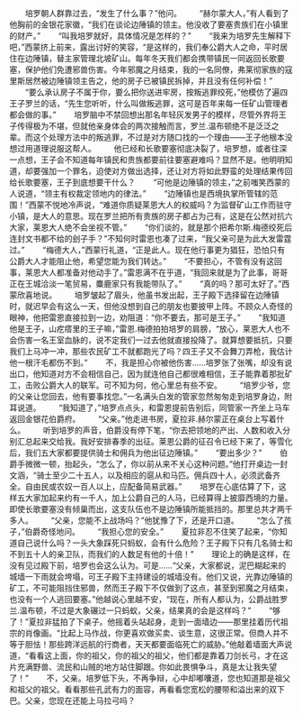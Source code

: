 　　培罗朝人群靠过去，“发生了什么事？”他问。
　　“赫尔蒙大人，”有人看到了他胸前的金银花家徽，“我们在谈论边陲镇的领主。他没收了要塞贵族们在小镇里的财产。”
　　“叫我培罗就好，具体情况是怎样的？”
　　“我来为培罗先生解释下吧，”西蒙挤上前来，露出讨好的笑容，“是这样的，我们奉公爵大人之命，平时居住在边陲镇，替主家管理北坡矿山。每年冬天我们都会携带镇民一同返回长歌要塞，保护他们免遭邪兽伤害。今年邪魔之月结束，我的一名同僚，弗莱彻家族的寇里斯居然被边陲镇领主告之，他的房子已被镇民拆掉，并且没有任何补偿！”
　　“要么承认房子不属于你，要么把你送进牢房，按叛逃罪绞死，”他模仿了遍四王子罗兰的话，“先生您听听，什么叫做叛逃罪，这可是百年来每一任矿山管理者都会做的事。”
　　培罗脑中不禁回想出那名年轻灰发男子的模样，尽管外界将王子传得极为不堪，但就他亲身体会的两次接触而言，罗兰.温布顿绝不是泛泛之辈。而这个处理方法中的叛逃罪，不过是对方随口找的一个理由——王子他根本没想过用道理说服这帮人。
　　他已经和长歌要塞彻底决裂了，培罗想，或者往深一点想，王子会不知道每年镇民和贵族都要前往要塞避难吗？显然不是。他明明知道，却要强加一个罪名，迫使对方做出选择，还让对方将如此野蛮的处理结果传回给长歌要塞，王子到底想要干什么？
　　“可他是边陲镇的领主，”之前嗤笑西蒙的人说道，“领主有权裁定领地内的律法。”
　　“边陲镇也是西境执掌所管辖的范围！”西蒙不悦地冷声说，“难道你质疑莱恩大人的权威吗？为监督矿山工作而驻守小镇，是大人的意思。现在罗兰把所有贵族的房子都占为己有，这是在公然对抗六大家，莱恩大人绝不会坐视不管。”
　　“你们谈的，就是那个把希尔斯.梅德绞死后连封文书都不给的刽子手？”不知何时雷恩也凑了过来，“我父亲可是为此大发雷霆过。”
　　“梅德大人，”西蒙行礼道，“正是此人。现在他行事更为猖狂，恐怕只有公爵大人才能阻止他，希望您能为我们转达。”
　　“不要担心，不管有没有这回事，莱恩大人都准备对他动手了。”雷恩满不在乎道，“我回来就是为了此事，哥哥正在王城洽淡一笔贸易，麋鹿家只有我能带队了。”
　　“真的吗？那可太好了。”西蒙欣喜地说。
　　培罗皱起了眉头，他虽书发出起，王子殿下选择留在边陲镇时，就迟早会有这么一天，但他没想到自己的朋友也要披甲上阵。不顾众人奇怪的眼神，他把雷恩直接拉到一边，劝阻道：“你不要去，那可是王子。”
　　“我知道他是王子，山疙瘩里的王子嘛，”雷恩.梅德拍拍培罗的肩膀，“放心，莱恩大人也不会伤害一名王室血脉的，说不定我们一过去他就直接投降了。就算想要抵抗，只要我们上马冲一冲，那些农民矿工不就都跑光了吗？四王子又不会舞刀弄枪，我估计他一根汗毛都伤不到。”
　　不，我是担心你被他伤害……培罗张了张嘴，却没有说出口，他知道对方不会相信自己，因为就连他自己都很难相信，王子能靠着那批矿工，击败公爵大人的联军。可不知为何，他心里总有些不安。
　　“培罗少爷，您的父亲让您回去，他有要事找您。”一名满头白发的管家忽然匆匆走到培罗身边，附耳说道。
　　“我知道了，”培罗点点头，和雷恩提前告别后，同管家一齐坐上马车返回金银花伯爵府。
　　“父亲。”他走进书房，夏拉非.赫尔蒙正在桌台上写着什么。
　　听到培罗的声音，伯爵没有停下笔，“你去把领地的产出、人数和收入分别汇总起来交给我。我好安排春季的出征。莱恩公爵的征召令已经下来了，等雪化后，我们五大家都要提供骑士和佣兵为他出征边陲镇。”
　　“要出多少？”
　　伯爵手微微一顿，抬起头，“怎么了，你以前从来不关心这种问题。”他打开桌边一封文涵，“骑士至少二十五人，以及相应的扈从和马匹。佣兵四十人，必须武备齐全。自由民或农奴一百人以上，应配备简易武器。”
　　培罗在心底估算了下，这样五大家加起来约有一千人，加上公爵自己的人马，已经算得上披靡西境的力量。即使长歌要塞没有倾巢而出，这支队伍也不是边陲镇所能抵挡的。那里总共才两千多人。
　　“父亲，您能不上战场吗？”他犹豫了下，还是开口道。
　　“怎么了孩子，”伯爵奇怪地问。
　　“我担心您的安全。”
　　夏拉非忍不住笑了起来，“你知道自己说什么吗？一头大象踩死只蚂蚁，会有什么危险？王子殿下只有几名骑士和不到五十人的亲卫队，而我们的人数足有他的十倍！”
　　理论上的确是这样，在没有见过殿下前，培罗也会这么认为。可是……“父亲，大家都说，泥巴糊起来的城墙一下雨就会垮塌，可王子殿下主持建设的城墙没有。他们又说，光靠边陲镇的矿工，不可能阻挡住邪兽，然而王子殿下不仅做到了这点，甚至到邪魔之月结束，也没有一个人逃回要塞。”他越说心里越不安，“现在，所有人都认为，公爵战胜罗兰.温布顿，不过是大象碾过一只蚂蚁，父亲，结果真的会是这样吗？”
　　“够了！”夏拉非猛拍了下桌子。他摇着头站起身，走到一面墙边——那里挂着历代祖宗的肖像画。“比起上马作战，你更喜欢做买卖、谈生意，这很正常。但商人并不等于胆怯！那些跨洋远航的行商者，天天都要面临死亡的威胁。”他敲着墙面大声说道，“看看这上面，你的祖父，你的祖父的祖父，他们都是靠着刀剑长弓，才在这片充满野兽、流民和山贼的地方站住脚跟。你如此畏惧争斗，真是太让我失望了！”
　　不，父亲。培罗低下头，不再争辩，心中却嘟囔道，您也知道那是祖父和祖父的祖父。看看那些孔武有力的面容，再看看您宽松的腰带和溢出来的双下巴。父亲，您现在还能上马拉弓吗？